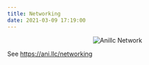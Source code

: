 ```yaml
---
title: Networking
date: 2021-03-09 17:19:00
---
```


<p style="text-align: center">
  <img src="/img/logo.svg" alt="Anillc Network"/>
</p>

<script>
  window.location = 'https://ani.llc/networking'
</script>

See <https://ani.llc/networking>

<!--

[简体中文](/networking-zh)  

Anillc Network is an experimental network. We have both joined the Internet and the DN42 network. AS142055 on the Internet and AS4242422526 on the DN42 network belong to Anillc Network.  

### Contact us:  

NOC: <noc@anillc.cn>  
Abuse: <abuse@anillc.cn>  

[Looking Glass](https://lg.awsl.ee)  
[Peeringdb](https://www.peeringdb.com/asn/142055)  

### Peering

We have an open peering policy.  

### DN42:  

The following nodes on the DN42 network are open to peer. We recommand set up tunnels via wireguard and use Multiprotocol BGP to establish the BGP session.  

_Las Vegas, US_  
- Wireguard Endpoint: `las.awsl.ee:<last 5 digests of your ASN>`  
- Wireguard Public Key: `NQfs6evQLemuJcdcvpO4ds1wXwUHTlzlQXWTJv+WCXY=`  
- DN42 IPv4: `172.22.167.97`  
- DN42 IPv6: `fdc9:83c1:d0ce::1`  
- Link-Local: `fe80::2526`  

_Hangzhou, CN_
- Wireguard Endpoint: `Please contact me`  
- Wireguard Public Key: `KeFXdDISGokH6uPS0WUk1CmMCU5V08zULQ8NWIT+DCM=` 
- DN42 IPv4: `172.22.167.98`  
- DN42 IPv6: `fdc9:83cl:d0ce::2`  
- Link-Local: `fe80::2526`  

-->